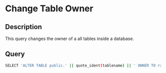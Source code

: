 # Change Table Owner

## Description
This query changes the owner of a all tables inside a database.

## Query
```bash
SELECT 'ALTER TABLE public.' || quote_ident(tablename) || ' OWNER TO rahma;' FROM pg_tables WHERE schemaname = 'public' ;
```